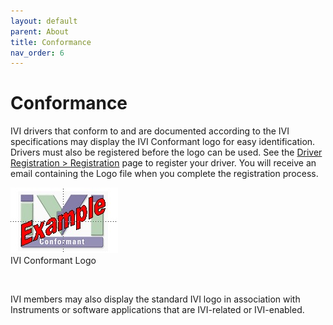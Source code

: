```yaml
---
layout: default
parent: About
title: Conformance
nav_order: 6
---
```

# Conformance

IVI drivers that conform to and are documented according to the IVI
specifications may display the IVI Conformant logo for easy
identification. Drivers must also be registered before the logo can be
used. See the [Driver Registration \>
Registration](../registered_drivers/register_driver.html) page to
register your driver. You will receive an email containing the Logo file
when you complete the registration process.

![IVI Conformant Logo](../images/IVI_Conformant_Logo.jpg)  
IVI Conformant Logo

 

  

IVI members may also display the standard IVI logo in association with
Instruments or software applications that are IVI-related or
IVI-enabled.
